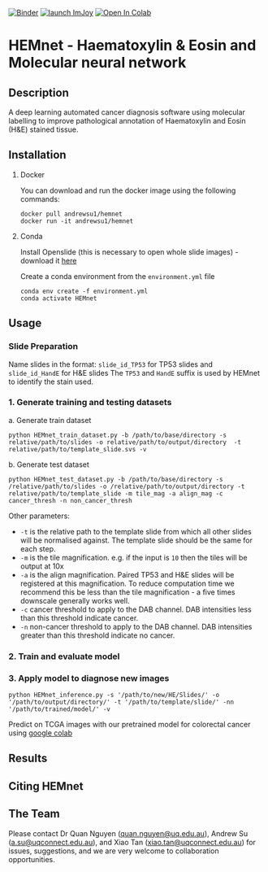 [![Binder](https://mybinder.org/badge_logo.svg)](https://mybinder.org/v2/gh/BiomedicalMachineLearning/HEMnet/master?filepath=Development)
[![launch ImJoy](https://imjoy.io/static/badge/launch-imjoy-badge.svg)](https://imjoy.io/#/app?plugin=https://github.com/BiomedicalMachineLearning/HEMnet/blob/master/Demo/HEMnet_Tile_Predictor.imjoy.html)
[![Open In Colab](https://colab.research.google.com/assets/colab-badge.svg)](https://colab.research.google.com/github/BiomedicalMachineLearning/HEMnet/blob/master/Demo/TCGA_Inference.ipynb)

# HEMnet - Haematoxylin & Eosin and Molecular neural network

## Description
A deep learning automated cancer diagnosis software using molecular labelling to improve pathological annotation of 
Haematoxylin and Eosin (H&E) stained tissue. 

## Installation

1. Docker

    You can download and run the docker image using the following commands:
    
    ```
    docker pull andrewsu1/hemnet    
    docker run -it andrewsu1/hemnet
    ```
2. Conda 
   
   Install Openslide (this is necessary to open whole slide images) - download it [here](https://openslide.org/download/)
   
   Create a conda environment from the `environment.yml` file
   
   ```
   conda env create -f environment.yml
   conda activate HEMnet
   ```
   
## Usage
### Slide Preparation

Name slides in the format: `slide_id_TP53` for TP53 slides and `slide_id_HandE` for H&E slides
The `TP53` and `HandE` suffix is used by HEMnet to identify the stain used. 

### 1. Generate training and testing datasets 

a. Generate train dataset

`python HEMnet_train_dataset.py -b /path/to/base/directory -s relative/path/to/slides -o relative/path/to/output/directory 
-t relative/path/to/template_slide.svs -v`

b. Generate test dataset

`python HEMnet_test_dataset.py -b /path/to/base/directory -s /relative/path/to/slides -o /relative/path/to/output/directory
 -t relative/path/to/template_slide -m tile_mag -a align_mag -c cancer_thresh -n non_cancer_thresh`
 
 Other parameters:
 * `-t` is the relative path to the template slide from which all other slides will be normalised against. The template 
 slide should be the same for each step. 
 * `-m` is the tile magnification. e.g. if  the input is `10` then the tiles will be output at 10x
 * `-a` is the align magnification. Paired TP53 and H&E slides will be registered at this magnification. 
 To reduce computation time we recommend this be less than the tile magnification - a five times downscale generally works well.
 * `-c` cancer threshold to apply to the DAB channel. DAB intensities less than this threshold indicate cancer.
 * `-n` non-cancer threshold to apply to the DAB channel. DAB intensities greater than this threshold indicate no cancer. 
### 2. Train and evaluate model
 
### 3. Apply model to diagnose new images
`python HEMnet_inference.py -s '/path/to/new/HE/Slides/' -o '/path/to/output/directory/' -t '/path/to/template/slide/' -nn '/path/to/trained/model/' -v`

Predict on TCGA images with our pretrained model for colorectal cancer using [google colab](https://colab.research.google.com/github/BiomedicalMachineLearning/HEMnet/blob/master/Demo/TCGA_Inference.ipynb)
## Results

## Citing HEMnet

## The Team
Please contact Dr Quan Nguyen (quan.nguyen@uq.edu.au), Andrew Su (a.su@uqconnect.edu.au), 
and Xiao Tan (xiao.tan@uqconnect.edu.au) for issues, suggestions, 
and we are very welcome to collaboration opportunities.

